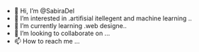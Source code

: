 - 👋 Hi, I’m @SabiraDel
- 👀 I’m interested in .artifisial itellegent and machine learning
..
- 🌱 I’m currently learning .web designe..
- 💞️ I’m looking to collaborate on ...
- 📫 How to reach me ...

<!---
SabiraDel/SabiraDel is a ✨ special ✨ repository because its `README.md` (this file) appears on your GitHub profile.
You can click the Preview link to take a look at your changes.
--->
